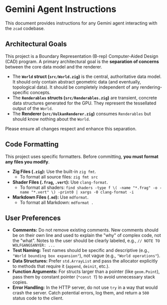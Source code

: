 # Gemini Agent Instructions

This document provides instructions for any Gemini agent interacting with the `zcad` codebase.

## Architectural Goals

This project is a Boundary Representation (B-rep) Computer-Aided Design (CAD) program. A primary architectural goal is the **separation of concerns** between the core data model and the renderer.

- The **`World` struct (`src/World.zig`)** is the central, authoritative data model. It should only contain abstract geometric data (and eventually, topological data). It should be completely independent of any rendering-specific concepts.
- The **`Renderables` structs (`src/Renderables.zig`)** are transient, concrete data structures generated for the GPU. They represent the tessellated output of the `World`.
- The **Renderer (`src/VulkanRenderer.zig`)** consumes `Renderables` but should know nothing about the `World`.

Please ensure all changes respect and enhance this separation.

## Code Formatting

This project uses specific formatters. Before committing, **you must format any files you modify**.

- **Zig Files (`.zig`):** Use the built-in `zig fmt`.
  - To format all source files: `zig fmt src`
- **Shader Files (`.frag`, `.vert`):** Use `clang-format`.
  - To format all shaders: `find shaders -type f \( -name "*.frag" -o -name "*.vert" \) -print0 | xargs -0 clang-format -i`
- **Markdown Files (`.md`):** Use `mdformat`.
  - To format all Markdown: `mdformat .`

## User Preferences

- **Comments:** Do not remove existing comments. New comments should be on their own line and used to explain the "why" of complex code, not the "what". Notes to the user should be clearly labeled, e.g., `// NOTE TO WOLFGANGSANYER: ...`
- **Test Naming:** Test names should be specific and descriptive (e.g., `"World bounding box expansion"`), not vague (e.g., `"World operations"`).
- **Data Structures:** Prefer `std.ArrayList` and pass the allocator explicitly to methods that require it (`append`, `deinit`, etc.).
- **Function Arguments:** For structs larger than a pointer (like `geom.Point`), pass them by constant pointer (`*const T`) to avoid unnecessary stack copies.
- **Error Handling:** In the HTTP server, do not use `try` in a way that would crash the server. Catch potential errors, log them, and return a `500` status code to the client.
